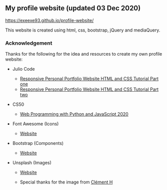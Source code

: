 ## My profile website (updated 03 Dec 2020)

https://exeexe93.github.io/profile-website/

This website is created using html, css, bootstrap, jQuery and mediaQuery.

### Acknowledgement

Thanks for the following for the idea and resources to create my own profile website:

- Julio Code

  - [Responsive Personal Portfolio Website HTML and CSS Tutorial Part one](https://www.youtube.com/watch?v=T7PnWnTgusc&t=386s)
  - [Responsive Personal Portfolio Website HTML and CSS Tutorial Part two](https://www.youtube.com/watch?v=inCl01EJkts&t=1176s)

- CS50

  - [Web Programming with Python and JavaScript 2020](https://www.youtube.com/watch?v=Nn7EX3zkGUo&list=PLhQjrBD2T380xvFSUmToMMzERZ3qB5Ueu&index=1)

- Font Awesome (Icons)

  - [Website](https://fontawesome.com/)

- Bootstrap (Components)

  - [Website](https://getbootstrap.com/)

- Unsplash (Images)

  - [Website](https://unsplash.com/)

  - Special thanks for the image from [Clément H](https://unsplash.com/@clemhlrdt)

